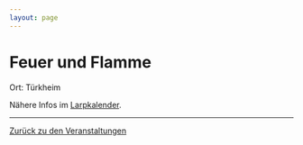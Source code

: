 ```yaml
---
layout: page
---
```


Feuer und Flamme
================

Ort: Türkheim

Nähere Infos im [Larpkalender](http://www.larpkalender.de/termine/index.html?aktion=suche&con_id=1389&detailsuche=0).

---

[Zurück zu den Veranstaltungen](/wiki/Veranstaltungen)